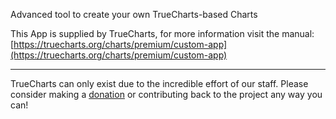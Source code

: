 Advanced tool to create your own TrueCharts-based Charts

This App is supplied by TrueCharts, for more information visit the manual: [https://truecharts.org/charts/premium/custom-app](https://truecharts.org/charts/premium/custom-app)

---

TrueCharts can only exist due to the incredible effort of our staff.
Please consider making a [donation](https://truecharts.org/sponsor) or contributing back to the project any way you can!
